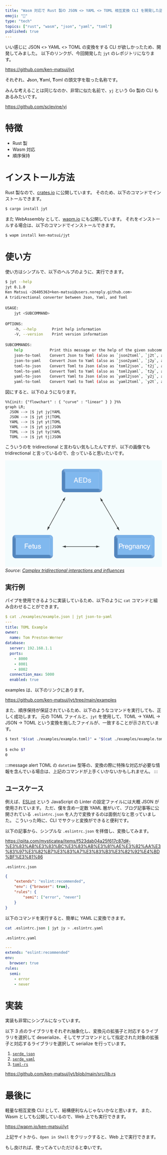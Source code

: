 ```yaml
---
title: "Wasm 対応で Rust 製の JSON <> YAML <> TOML 相互変換 CLI を開発した話"
emoji: "💫"
type: "tech"
topics: ["rust", "wasm", "json", "yaml", "toml"]
published: true
---
```


いい感じに JSON <> YAML <> TOML の変換をする CLI が欲しかったため、開発してみました。
以下のリンクが、今回開発した `jyt` のレポジトリになります。

https://github.com/ken-matsui/jyt

それぞれ、**J**son, **Y**aml, **T**oml の頭文字を取った名称です。

みんな考えることは同じなのか、非常に似た名前で、`yj` という Go 製の CLI もあるみたいです。

https://github.com/sclevine/yj

# 特徴

* Rust 製
* Wasm 対応
* 順序保持

# インストール方法

Rust 製なので、[crates.io](https://crates.io/crates/jyt) に公開しています。
そのため、以下のコマンドでインストールできます。

```bash
$ cargo install jyt
```

また WebAssembly として、[wapm.io](https://wapm.io/ken-matsui/jyt) にも公開しています。
それをインストールする場合は、以下のコマンドでインストールできます。

```bash
$ wapm install ken-matsui/jyt
```

# 使い方

使い方はシンプルで、以下のヘルプのように、実行できます。

```bash
$ jyt --help
jyt 0.1.0
Ken Matsui <26405363+ken-matsui@users.noreply.github.com>
A tridirectional converter between Json, Yaml, and Toml

USAGE:
    jyt <SUBCOMMAND>

OPTIONS:
    -h, --help       Print help information
    -V, --version    Print version information

SUBCOMMANDS:
    help            Print this message or the help of the given subcommand(s)
    json-to-toml    Convert Json to Toml (also as `json2toml`, `j2t`, and `jt`)
    json-to-yaml    Convert Json to Yaml (also as `json2yaml`, `j2y`, and `jy`)
    toml-to-json    Convert Toml to Json (also as `toml2json`, `t2j`, and `tj`)
    toml-to-yaml    Convert Toml to Yaml (also as `toml2yaml`, `t2y`, and `ty`)
    yaml-to-json    Convert Yaml to Json (also as `yaml2json`, `y2j`, and `yj`)
    yaml-to-toml    Convert Yaml to Toml (also as `yaml2toml`, `y2t`, and `yt`)
```

図にすると、以下のようになります。

```mermaid
%%{init: {"flowchart" : { "curve" : "linear" } } }%%
graph LR;
  JSON --> |$ jyt jy|YAML
  JSON --> |$ jyt jt|TOML
  YAML --> |$ jyt yt|TOML
  YAML --> |$ jyt yj|JSON
  TOML --> |$ jyt ty|YAML
  TOML --> |$ jyt tj|JSON
```

こういうのを tridirectional と言わない気もしたんですが、以下の画像でも tridirectional と言っているので、合っていると思いたいです。

![Tridirectional Interactions](/images/about-jyt-cli/tridirectional-interactions.png)
*Source: [Complex tridirectional interactions and influences](https://www.researchgate.net/figure/Complex-tridirectional-interactions-and-influences-AED-Antiepileptic-drug_fig1_276602956)*

## 実行例

パイプを使用できるように実装しているため、以下のように `cat` コマンドと組み合わせることができます。

```yaml
$ cat ./examples/example.json | jyt json-to-yaml
---
title: TOML Example
owner:
  name: Tom Preston-Werner
database:
  server: 192.168.1.1
  ports:
    - 8000
    - 8001
    - 8002
  connection_max: 5000
  enabled: true
```

examples は、以下のリンクにあります。

https://github.com/ken-matsui/jyt/tree/main/examples

また、順序保持が保証されているため、以下のようなコマンドを実行しても、正しく成功します。
元の TOML ファイルと、`jyt` を使用して、TOML -> YAML -> JSON -> TOML という変換を施したファイルが、一致することが示されています。

```bash
$ test "$(cat ./examples/example.toml)" = "$(cat ./examples/example.toml | jyt ty | jyt yj | jyt jt)"

$ echo $?
0
```

:::message alert
TOML の `datetime` 型等の、変換の際に特殊な対応が必要な情報を含んでいる場合は、上記のコマンドが上手くいかないかもしれません。
:::

## ユースケース

例えば、[ESLint](https://eslint.org/) という JavaScript の Linter の設定ファイルには大概 JSON が使用されています。
ただ、僕を含め一定数 YAML 層がいて、ブログ記事等に公開されている `.eslintrc.json` を人力で変換するのは面倒だなと思っていました。
こういった時に、CLI でサクッと変換ができると便利です。

以下の記事から、シンプルな `.eslintrc.json` を拝借し、変換してみます。

https://qiita.com/mysticatea/items/f523dab04a25f617c87d#-%E3%83%AB%E3%83%BC%E3%83%AB%E3%81%AE%E3%82%AA%E3%83%97%E3%82%B7%E3%83%A7%E3%83%B3%E3%82%92%E4%BD%BF%E3%81%86

`.eslintrc.json`

```json
{
    "extends": "eslint:recommended",
    "env": {"browser": true},
    "rules": {
        "semi": ["error", "never"]
    }
}
```

以下のコマンドを実行すると、簡単に YAML に変換できます。

```bash
cat .eslintrc.json | jyt jy > .eslintrc.yaml
```

`.eslintrc.yaml`

```yaml
---
extends: "eslint:recommended"
env:
  browser: true
rules:
  semi:
    - error
    - never
```

# 実装

実装も非常にシンプルになっています。

以下 3 点のライブラリをそれぞれ抽象化し、変換元の拡張子と対応するライブラリを選択して deserialize、そしてサブコマンドとして指定された対象の拡張子と対応するライブラリを選択して serialize を行っています。

1. [`serde_json`](https://crates.io/crates/serde_json)
2. [`serde_yaml`](https://crates.io/crates/serde_yaml)
3. [`toml-rs`](https://crates.io/crates/toml)

https://github.com/ken-matsui/jyt/blob/main/src/lib.rs

# 最後に

軽量な相互変換 CLI として、結構便利なんじゃないかなと思います。
また、Wasm としても公開しているので、Web 上でも実行できます。

https://wapm.io/ken-matsui/jyt

上記サイトから、`Open in Shell` をクリックすると、Web 上で実行できます。

もし良ければ、使ってみていただけると幸いです。
